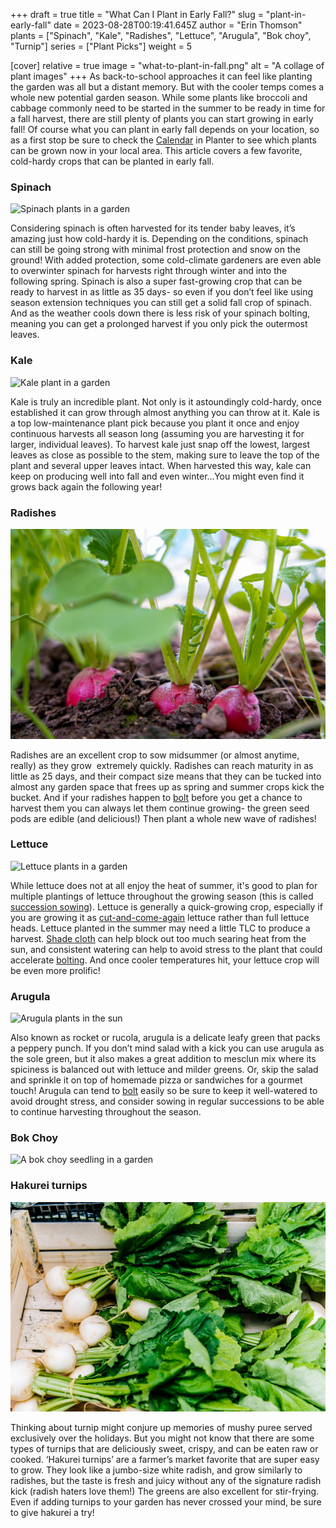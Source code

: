 +++
draft = true
title = "What Can I Plant in Early Fall?"
slug = "plant-in-early-fall"
date = 2023-08-28T00:19:41.645Z
author = "Erin Thomson"
plants = ["Spinach", "Kale", "Radishes", "Lettuce", "Arugula", "Bok choy", "Turnip"]
series = ["Plant Picks"]
weight = 5

[cover]
relative = true
image = "what-to-plant-in-fall.png"
alt = "A collage of plant images"
+++
As back-to-school approaches it can feel like planting the garden was all but a distant memory. But with the cooler temps comes a whole new potential garden season. While some plants like broccoli and cabbage commonly need to be started in the summer to be ready in time for a fall harvest, there are still plenty of plants you can start growing in early fall! Of course what you can plant in early fall depends on your location, so as a first stop be sure to check the [Calendar](https://planter.garden/calendar) in Planter to see which plants can be grown now in your local area. This article covers a few favorite, cold-hardy crops that can be planted in early fall.

### Spinach

![Spinach plants in a garden](spinach.jpg)

Considering spinach is often harvested for its tender baby leaves, it’s amazing just how cold-hardy it is. Depending on the conditions, spinach can still be going strong with minimal frost protection and snow on the ground! With added protection, some cold-climate gardeners are even able to overwinter spinach for harvests right through winter and into the following spring. Spinach is also a super fast-growing crop that can be ready to harvest in as little as 35 days- so even if you don’t feel like using season extension techniques you can still get a solid fall crop of spinach. And as the weather cools down there is less risk of your spinach bolting, meaning you can get a prolonged harvest if you only pick the outermost leaves. 

### Kale

![Kale plant in a garden](kale.jpg)

Kale is truly an incredible plant. Not only is it astoundingly cold-hardy, once established it can grow through almost anything you can throw at it. Kale is a top low-maintenance plant pick because you plant it once and enjoy continuous harvests all season long (assuming you are harvesting it for larger, individual leaves). To harvest kale just snap off the lowest, largest leaves as close as possible to the stem, making sure to leave the top of the plant and several upper leaves intact. When harvested this way, kale can keep on producing well into fall and even winter…You might even find it grows back again the following year!

### Radishes

![Radishes in a garden](radishes.jpg)

Radishes are an excellent crop to sow midsummer (or almost anytime, really) as they grow  extremely quickly. Radishes can reach maturity in as little as 25 days, and their compact size means that they can be tucked into almost any garden space that frees up as spring and summer crops kick the bucket. And if your radishes happen to [bolt](https://blog.planter.garden/posts/plant-bolting-a-seedy-situation/) before you get a chance to harvest them you can always let them continue growing- the green seed pods are edible (and delicious!) Then plant a whole new wave of radishes!

### Lettuce

![Lettuce plants in a garden](lettuce-plants.jpg)

While lettuce does not at all enjoy the heat of summer, it's good to plan for multiple plantings of lettuce throughout the growing season (this is called [succession sowing](https://blog.planter.garden/posts/succession-planting-for-nonstop-harvests/)). Lettuce is generally a quick-growing crop, especially if you are growing it as [cut-and-come-again](https://blog.planter.garden/posts/harvesting-how-to-and-when/#how-to-harvest-lettuce) lettuce rather than full lettuce heads. Lettuce planted in the summer may need a little TLC to produce a harvest. [Shade cloth](https://www.amazon.com/s?k=shade+cloth) can help block out too much searing heat from the sun, and consistent watering can help to avoid stress to the plant that could accelerate [bolting](https://blog.planter.garden/posts/plant-bolting-a-seedy-situation/). And once cooler temperatures hit, your lettuce crop will be even more prolific!

### Arugula

![Arugula plants in the sun](arugula-plants.jpg)

Also known as rocket or rucola, arugula is a delicate leafy green that packs a peppery punch. If you don’t mind salad with a kick you can use arugula as the sole green, but it also makes a great addition to mesclun mix where its spiciness is balanced out with lettuce and milder greens. Or, skip the salad and sprinkle it on top of homemade pizza or sandwiches for a gourmet touch! Arugula can tend to [bolt](https://blog.planter.garden/posts/plant-bolting-a-seedy-situation/) easily so be sure to keep it well-watered to avoid drought stress, and consider sowing in regular successions to be able to continue harvesting throughout the season.

### Bok Choy

![A bok choy seedling in a garden](bok-choy-seedling.jpg)

### Hakurei turnips

![Bunches of hakurei turnips in a wooden crate](white-turnips.jpg)

Thinking about turnip might conjure up memories of mushy puree served exclusively over the holidays. But you might not know that there are some types of turnips that are deliciously sweet, crispy, and can be eaten raw or cooked. ‘Hakurei turnips’ are a farmer’s market favorite that are super easy to grow. They look like a jumbo-size white radish, and grow similarly to radishes, but the taste is fresh and juicy without any of the signature radish kick (radish haters love them!) The greens are also excellent for stir-frying. Even if adding turnips to your garden has never crossed your mind, be sure to give hakurei a try!
